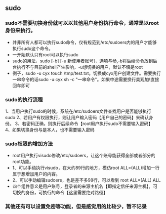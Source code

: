 ## sudo
### sudo不需要切换身份就可以以其他用户身份执行命令，通常是以root身份来执行。
* 并非所有人都可以执行sudo命令，仅有规范到/etc/sudoers内的用户才能够执行sudo这个命令。
* 一开始默认只有root可以执行sudo
* sudo的用法，sudo [-b] [-u 新使用者账号]，选项与参,-b将后续命令放到后台执行不与目前的shell产生影响，-u想切换的用户，默认不填是root
* 例子，sudo -u cyx touch /tmp/test.txt。切换成cyx用户创建文件。需要执行一串命令的话sudo -u cyx sh -c "一串命令"。如果中途需要换行美观加\\直接回车即可

### sudo的执行流程
1、当用户执行sudo的时候，系统在/etc/sudoers文件查找用户是否能够执行sudo
2、若用户有权限执行，则让用户输入密码【用户自己的密码】来确认身份。
3、若密码正确，则执行后续命令【root用户执行sudo不需要输入密码】
4、如果切换身份与是本人，也不需要输入密码

### sudo权限的增加方法
* root用户执行visudo修改/etc/sudoers，让这个账号能获得全部或者部分的root功能。
* 1、可以手动执行visudo，在大约89行的地方，模仿root   ALL=(ALL)增加一行属于想增加用户的内容。
* 2、可以手动编辑sudoers，也是差不多98行，可以看到 root  ALL=(ALL) ALL
* 四个组件意义是用户账号，登录者的来源主机名【即指定信任来源主机】，可切换的身份，可执行的命令【这里需要绝对路径】

### 其他还有可以设置免密等功能，但是感觉用的比较少，暂不记录
